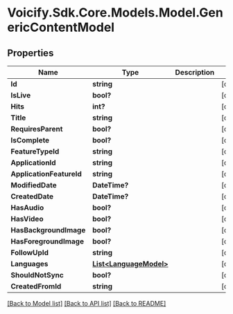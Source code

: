 # Voicify.Sdk.Core.Models.Model.GenericContentModel
## Properties

Name | Type | Description | Notes
------------ | ------------- | ------------- | -------------
**Id** | **string** |  | [optional] 
**IsLive** | **bool?** |  | [optional] 
**Hits** | **int?** |  | [optional] 
**Title** | **string** |  | [optional] 
**RequiresParent** | **bool?** |  | [optional] 
**IsComplete** | **bool?** |  | [optional] 
**FeatureTypeId** | **string** |  | [optional] 
**ApplicationId** | **string** |  | [optional] 
**ApplicationFeatureId** | **string** |  | [optional] 
**ModifiedDate** | **DateTime?** |  | [optional] 
**CreatedDate** | **DateTime?** |  | [optional] 
**HasAudio** | **bool?** |  | [optional] 
**HasVideo** | **bool?** |  | [optional] 
**HasBackgroundImage** | **bool?** |  | [optional] 
**HasForegroundImage** | **bool?** |  | [optional] 
**FollowUpId** | **string** |  | [optional] 
**Languages** | [**List&lt;LanguageModel&gt;**](LanguageModel.md) |  | [optional] 
**ShouldNotSync** | **bool?** |  | [optional] 
**CreatedFromId** | **string** |  | [optional] 

[[Back to Model list]](../README.md#documentation-for-models) [[Back to API list]](../README.md#documentation-for-api-endpoints) [[Back to README]](../README.md)

